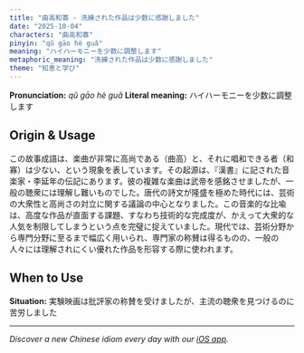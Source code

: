 ```yaml
---
title: "曲高和寡 - 洗練された作品は少数に感謝しました"
date: "2025-10-04"
characters: "曲高和寡"
pinyin: "qǔ gāo hè guǎ"
meaning: "ハイハーモニーを少数に調整します"
metaphoric_meaning: "洗練された作品は少数に感謝しました"
theme: "知恵と学び"
---
```


**Pronunciation:** *qǔ gāo hè guǎ*
**Literal meaning:** ハイハーモニーを少数に調整します

## Origin & Usage

この故事成語は、楽曲が非常に高尚である（曲高）と、それに唱和できる者（和寡）は少ない、という現象を表しています。その起源は、『漢書』に記された音楽家・李延年の伝記にあります。彼の複雑な楽曲は武帝を感銘させましたが、一般の聴衆には理解し難いものでした。唐代の詩文が隆盛を極めた時代には、芸術の大衆性と高尚さの対立に関する議論の中心となりました。この音楽的な比喩は、高度な作品が直面する課題、すなわち技術的な完成度が、かえって大衆的な人気を制限してしまうという点を完璧に捉えていました。現代では、芸術分野から専門分野に至るまで幅広く用いられ、専門家の称賛は得るものの、一般の人々には理解されにくい優れた作品を形容する際に使われます。

## When to Use

**Situation:** 実験映画は批評家の称賛を受けましたが、主流の聴衆を見つけるのに苦労しました

---

*Discover a new Chinese idiom every day with our [iOS app](https://apps.apple.com/us/app/daily-chinese-idioms/id6740611324).*
